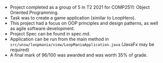 - Project completed as a group of 5 in T2 2021 for COMP2511: Object Oriented Programming.
- Task was to create a game application (similar to LoopHero).
- This project had a focus on OOP principles and design patterns, as well as agile software development.
- Project Spec can be found in spec.md.
- Application can be run from the main method in ```src/unsw/loopmania/view/LoopManiaApplication.java``` (JavaFx may be required)
- A final mark of 96/100 was awarded and was worth 35% of grade.
